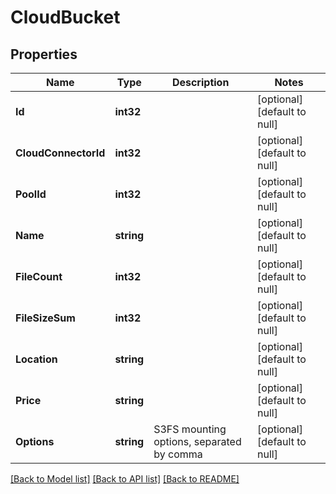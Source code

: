 # CloudBucket

## Properties
Name | Type | Description | Notes
------------ | ------------- | ------------- | -------------
**Id** | **int32** |  | [optional] [default to null]
**CloudConnectorId** | **int32** |  | [optional] [default to null]
**PoolId** | **int32** |  | [optional] [default to null]
**Name** | **string** |  | [optional] [default to null]
**FileCount** | **int32** |  | [optional] [default to null]
**FileSizeSum** | **int32** |  | [optional] [default to null]
**Location** | **string** |  | [optional] [default to null]
**Price** | **string** |  | [optional] [default to null]
**Options** | **string** | S3FS mounting options, separated by comma | [optional] [default to null]

[[Back to Model list]](../README.md#documentation-for-models) [[Back to API list]](../README.md#documentation-for-api-endpoints) [[Back to README]](../README.md)



